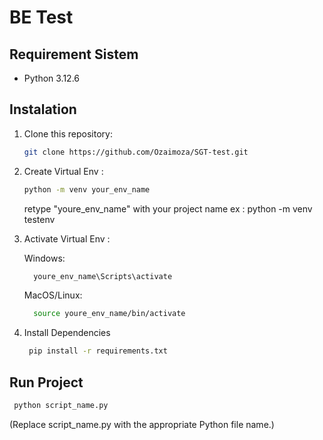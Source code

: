# BE Test

## Requirement Sistem

- Python 3.12.6

## Instalation

1. Clone this repository:

   ```bash
   git clone https://github.com/Ozaimoza/SGT-test.git
   ```

2. Create Virtual Env :

   ```bash
   python -m venv your_env_name
   ```

   retype "youre_env_name" with your project name
   ex : python -m venv testenv

3. Activate Virtual Env :

   Windows:

   ```bash
     youre_env_name\Scripts\activate
   ```

   MacOS/Linux:

   ```bash
     source youre_env_name/bin/activate
   ```

4. Install Dependencies
   ```bash
    pip install -r requirements.txt
   ```

## Run Project

```bash
 python script_name.py
```

(Replace script_name.py with the appropriate Python file name.)
